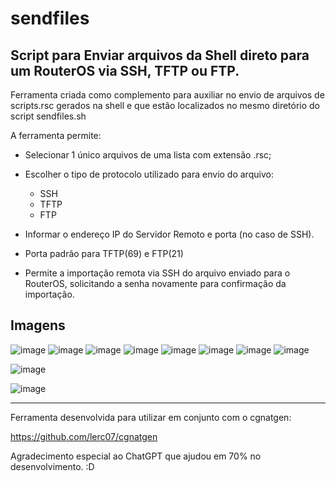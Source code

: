 # sendfiles
Script para Enviar arquivos da Shell direto para um RouterOS via SSH, TFTP ou FTP.
---------------------------

Ferramenta criada como complemento para auxiliar no envio de arquivos de scripts.rsc gerados na shell e que estão localizados no mesmo diretório do script sendfiles.sh

A ferramenta permite:

- Selecionar 1 único arquivos de uma lista com extensão .rsc;
- Escolher o tipo de protocolo utilizado para envio do arquivo:
  - SSH
  - TFTP
  - FTP
- Informar o endereço IP do Servidor Remoto e porta (no caso de SSH).
- Porta padrão para TFTP(69) e FTP(21)

- Permite a importação remota via SSH do arquivo enviado para o RouterOS, solicitando a senha novamente para confirmação da importação.

Imagens
------------------------------

![image](https://github.com/lerc07/sendfiles/assets/151892038/26bc5733-0e0a-4cd4-bd47-d243da768778)
![image](https://github.com/lerc07/sendfiles/assets/151892038/c7a65056-caca-41d4-adce-c4cc322dae23)
![image](https://github.com/lerc07/sendfiles/assets/151892038/1e1fae7b-dd10-41d1-93b6-dc8a6b9c058d)
![image](https://github.com/lerc07/sendfiles/assets/151892038/e71e9874-1f9a-42bb-863b-8781241b8c29)
![image](https://github.com/lerc07/sendfiles/assets/151892038/c665c39d-f7ec-4a3f-ac1f-51268b6acdf5)
![image](https://github.com/lerc07/sendfiles/assets/151892038/c5db934e-7bb2-4a89-b617-0625e296399f)
![image](https://github.com/lerc07/sendfiles/assets/151892038/d053ff6a-fd77-49f8-a787-c7d56c2a0376)
![image](https://github.com/lerc07/sendfiles/assets/151892038/988596f6-2171-41ba-b7f2-d0f82d9c2227)

![image](https://github.com/lerc07/sendfiles/assets/151892038/bee04f37-6520-4d5f-883e-532da403bb52)

![image](https://github.com/lerc07/sendfiles/assets/151892038/1bd7dd57-3604-49e0-87fb-4c66dee64676)

------------------------
Ferramenta desenvolvida para utilizar em conjunto com o cgnatgen:

https://github.com/lerc07/cgnatgen

Agradecimento especial ao ChatGPT que ajudou em 70% no desenvolvimento. :D
 
